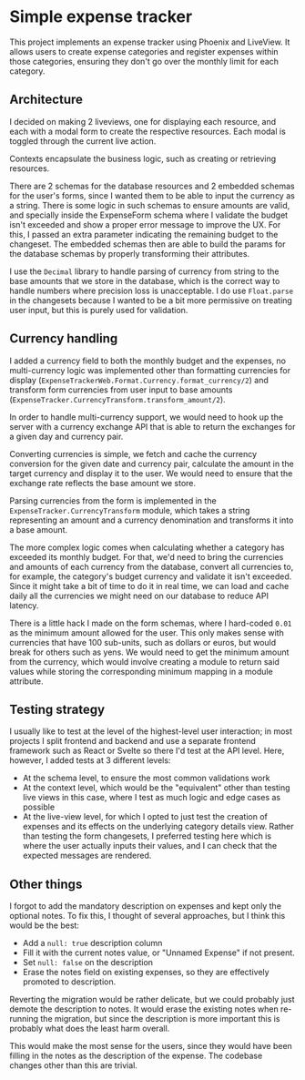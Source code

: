 # Simple expense tracker

This project implements an expense tracker using Phoenix and LiveView. It allows users to create expense categories and register expenses within those categories, ensuring they don't go over the monthly limit for each category.

## Architecture

I decided on making 2 liveviews, one for displaying each resource, and each with a modal form to create the respective resources. Each modal is toggled through the current live action.

Contexts encapsulate the business logic, such as creating or retrieving resources.

There are 2 schemas for the database resources and 2 embedded schemas for the user's forms, since I wanted them to be able to input the currency as a string. There is some logic in such schemas to ensure amounts are valid, and specially inside the ExpenseForm schema where I validate the budget isn't exceeded and show a proper error message to improve the UX. For this, I passed an extra parameter indicating the remaining budget to the changeset. The embedded schemas then are able to build the params for the database schemas by properly transforming their attributes.

I use the `Decimal` library to handle parsing of currency from string to the base amounts that we store in the database, which is the correct way to handle numbers where precision loss is unacceptable. I do use `Float.parse` in the changesets because I wanted to be a bit more permissive on treating user input, but this is purely used for validation.

## Currency handling

I added a currency field to both the monthly budget and the expenses, no multi-currency logic was implemented other than formatting currencies for display (`ExpenseTrackerWeb.Format.Currency.format_currency/2`) and transform form currencies from user input to base amounts (`ExpenseTracker.CurrencyTransform.transform_amount/2`).

In order to handle multi-currency support, we would need to hook up the server with a currency exchange API that is able to return the exchanges for a given day and currency pair.

Converting currencies is simple, we fetch and cache the currency conversion for the given date and currency pair, calculate the amount in the target currency and display it to the user. We would need to ensure that the exchange rate reflects the base amount we store.

Parsing currencies from the form is implemented in the `ExpenseTracker.CurrencyTransform` module, which takes a string representing an amount and a currency denomination and transforms it into a base amount.

The more complex logic comes when calculating whether a category has exceeded its monthly budget. For that, we'd need to bring the currencies and amounts of each currency from the database, convert all currencies to, for example, the category's budget currency and validate it isn't exceeded. Since it might take a bit of time to do it in real time, we can load and cache daily all the currencies we might need on our database to reduce API latency.

There is a little hack I made on the form schemas, where I hard-coded `0.01` as the minimum amount allowed for the user. This only makes sense with currencies that have 100 sub-units, such as dollars or euros, but would break for others such as yens. We would need to get the minimum amount from the currency, which would involve creating a module to return said values while storing the corresponding minimum mapping in a module attribute.

## Testing strategy

I usually like to test at the level of the highest-level user interaction; in most projects I split frontend and backend and use a separate frontend framework such as React or Svelte so there I'd test at the API level. Here, however, I added tests at 3 different levels:

- At the schema level, to ensure the most common validations work
- At the context level, which would be the "equivalent" other than testing live views in this case, where I test as much logic and edge cases as possible
- At the live-view level, for which I opted to just test the creation of expenses and its effects on the underlying category details view. Rather than testing the form changesets, I preferred testing here which is where the user actually inputs their values, and I can check that the expected messages are rendered.

## Other things

I forgot to add the mandatory description on expenses and kept only the optional notes. To fix this, I thought of several approaches, but I think this would be the best:

- Add a `null: true` description column
- Fill it with the current notes value, or "Unnamed Expense" if not present.
- Set `null: false` on the description
- Erase the notes field on existing expenses, so they are effectively promoted to description.

Reverting the migration would be rather delicate, but we could probably just demote the description to notes. It would erase the existing notes when re-running the migration, but since the description is more important this is probably what does the least harm overall.

This would make the most sense for the users, since they would have been filling in the notes as the description of the expense. The codebase changes other than this are trivial.
